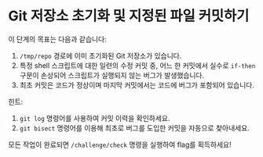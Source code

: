 # Git 저장소 초기화 및 지정된 파일 커밋하기

이 단계의 목표는 다음과 같습니다:
1. ```/tmp/repo``` 경로에 이미 초기화된 Git 저장소가 있습니다.
2. 특정 shell 스크립트에 대한 일련의 수정 커밋 중, 어느 한 커밋에서 실수로 ```if-then``` 구문이 손상되어 스크립트가 실행되지 않는 버그가 발생했습니다.
3. 최초 커밋은 코드가 정상이며 마지막 커밋에서는 코드에 버그가 포함되어 있습니다.

힌트:
1. ```git log``` 명령어를 사용하여 커밋 이력을 확인하세요.
2. ```git bisect``` 명령어를 이용해 최초로 버그를 도입한 커밋을 자동으로 찾아내세요.

모든 작업이 완료되면 ```/challenge/check``` 명령을 실행하여 flag를 획득하세요!

